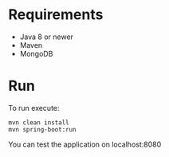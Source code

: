 # Requirements
* Java 8 or newer
* Maven
* MongoDB

# Run
To run execute:

    mvn clean install
    mvn spring-boot:run

You can test the application on localhost:8080

